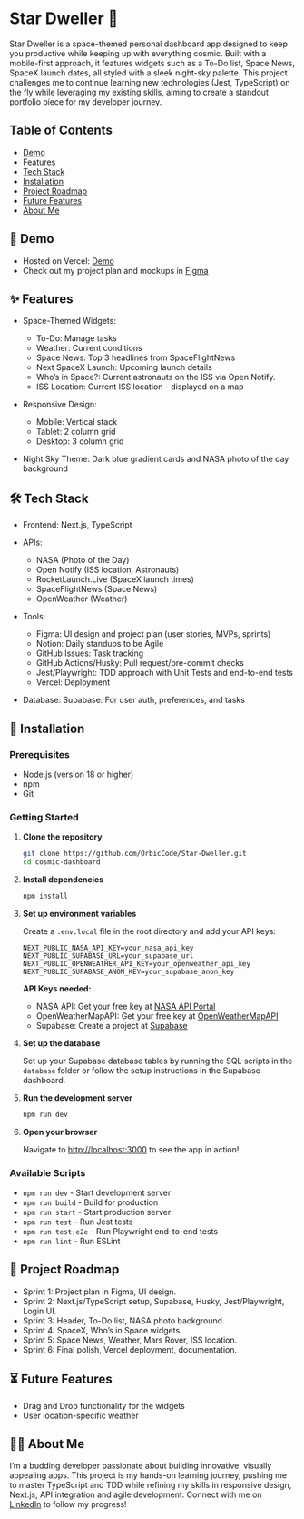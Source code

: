 # Star Dweller 🚀

Star Dweller is a space-themed personal dashboard app designed to keep you productive while keeping up with everything cosmic. Built with a mobile-first approach, it features widgets such as a To-Do list, Space News, SpaceX launch dates, all styled with a sleek night-sky palette. This project challenges me to continue learning new technologies (Jest, TypeScript) on the fly while leveraging my existing skills, aiming to create a standout portfolio piece for my developer journey.

## Table of Contents

- [Demo](#-demo)
- [Features](#-features)
- [Tech Stack](#%EF%B8%8F-tech-stack)
- [Installation](#-installation)
- [Project Roadmap](#-project-roadmap)
- [Future Features](#-future-features)
- [About Me](#-about-me)

## 🌌 Demo

- Hosted on Vercel: [Demo](https://stardweller.vercel.app/dashboard)
- Check out my project plan and mockups in [Figma](https://www.figma.com/board/21TMmNKdjrhxi0D2awQo8W/personal-dashboard?t=3lGg2O0gkLgF0Ptb-1)

## ✨ Features

- Space-Themed Widgets:

  - To-Do: Manage tasks
  - Weather: Current conditions
  - Space News: Top 3 headlines from SpaceFlightNews
  - Next SpaceX Launch: Upcoming launch details
  - Who’s in Space?: Current astronauts on the ISS via Open Notify.
  - ISS Location: Current ISS location - displayed on a map

- Responsive Design:

  - Mobile: Vertical stack
  - Tablet: 2 column grid
  - Desktop: 3 column grid

- Night Sky Theme: Dark blue gradient cards and NASA photo of the day background

## 🛠️ Tech Stack

- Frontend: Next.js, TypeScript

- APIs:

  - NASA (Photo of the Day)
  - Open Notify (ISS location, Astronauts)
  - RocketLaunch.Live (SpaceX launch times)
  - SpaceFlightNews (Space News)
  - OpenWeather (Weather)

- Tools:

  - Figma: UI design and project plan (user stories, MVPs, sprints)
  - Notion: Daily standups to be Agile
  - GitHub Issues: Task tracking
  - GitHub Actions/Husky: Pull request/pre-commit checks
  - Jest/Playwright: TDD approach with Unit Tests and end-to-end tests
  - Vercel: Deployment

- Database: Supabase: For user auth, preferences, and tasks

## 🔧 Installation

### Prerequisites

- Node.js (version 18 or higher)
- npm
- Git

### Getting Started

1. **Clone the repository**
   ```bash
   git clone https://github.com/OrbicCode/Star-Dweller.git
   cd cosmic-dashboard
   ```

2. **Install dependencies**
   ```bash
   npm install
   ```

3. **Set up environment variables**
   
   Create a `.env.local` file in the root directory and add your API keys:
   ```env
   NEXT_PUBLIC_NASA_API_KEY=your_nasa_api_key
   NEXT_PUBLIC_SUPABASE_URL=your_supabase_url
   NEXT_PUBLIC_OPENWEATHER_API_KEY=your_openweather_api_key
   NEXT_PUBLIC_SUPABASE_ANON_KEY=your_supabase_anon_key
   ```

   **API Keys needed:**
   - NASA API: Get your free key at [NASA API Portal](https://api.nasa.gov/)
   - OpenWeatherMapAPI: Get your free key at [OpenWeatherMapAPI](https://openweathermap.org/api)
   - Supabase: Create a project at [Supabase](https://supabase.com/)

4. **Set up the database**
   
   Set up your Supabase database tables by running the SQL scripts in the `database` folder or follow the setup instructions in the Supabase dashboard.

5. **Run the development server**
   ```bash
   npm run dev
   ```

6. **Open your browser**
   
   Navigate to [http://localhost:3000](http://localhost:3000) to see the app in action!

### Available Scripts

- `npm run dev` - Start development server
- `npm run build` - Build for production
- `npm run start` - Start production server
- `npm run test` - Run Jest tests
- `npm run test:e2e` - Run Playwright end-to-end tests
- `npm run lint` - Run ESLint

## 📆 Project Roadmap

- Sprint 1: Project plan in Figma, UI design.
- Sprint 2: Next.js/TypeScript setup, Supabase, Husky, Jest/Playwright, Login UI.
- Sprint 3: Header, To-Do list, NASA photo background.
- Sprint 4: SpaceX, Who’s in Space widgets.
- Sprint 5: Space News, Weather, Mars Rover, ISS location.
- Sprint 6: Final polish, Vercel deployment, documentation.

## ⏳ Future Features

- Drag and Drop functionality for the widgets
- User location-specific weather

## 👨‍💻 About Me

I’m a budding developer passionate about building innovative, visually appealing apps. This project is my hands-on learning journey, pushing me to master TypeScript and TDD while refining my skills in responsive design, Next.js, API integration and agile development. Connect with me on [LinkedIn](https://www.linkedin.com/in/james-o-kane-orbiccode/) to follow my progress!
